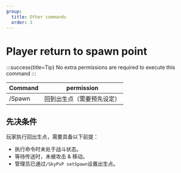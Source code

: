 ```yaml
---
group:
  title: Other commands
  order: 3
---
```


# Player return to spawn point

:::success{title=Tip}
No extra permissions are required to execute this command
:::

| Command | permission    |
| ------- | ------------- |
| /Spawn  | 回到出生点（需要预先设定） |

## 先决条件

玩家执行回出生点，需要具备以下前提：

- 执行命令时未处于战斗状态。
- 等待传送时，未被攻击 & 移动。
- 管理员已通过`/SkyPvP setSpawn`设置出生点。
